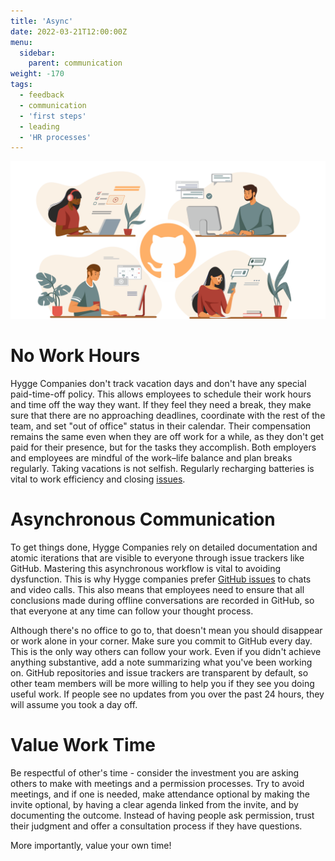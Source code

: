 ```yaml
---
title: 'Async'
date: 2022-03-21T12:00:00Z
menu:
  sidebar:
    parent: communication
weight: -170
tags:
  - feedback
  - communication
  - 'first steps'
  - leading
  - 'HR processes'
---
```


![Async](/img/communication/async.png)

# No Work Hours

Hygge Companies don't track vacation days and don't have any special paid-time-off policy. This allows employees to schedule their work hours and time off the way they want. If they feel they need a break, they make sure that there are no approaching deadlines, coordinate with the rest of the team, and set "out of office" status in their calendar. Their compensation remains the same even when they are off work for a while, as they don't get paid for their presence, but for the tasks they accomplish. Both employers and employees are mindful of the work–life balance and plan breaks regularly. Taking vacations is not selfish. Regularly recharging batteries is vital to work efficiency and closing [issues](https://hygge.work/github/issue-tracker/#issues).

# Asynchronous Communication

To get things done, Hygge Companies rely on detailed documentation and atomic iterations that are visible to everyone through issue trackers like GitHub. Mastering this asynchronous workflow is vital to avoiding dysfunction. This is why Hygge companies prefer [GitHub issues](https://docs.github.com/en/issues/tracking-your-work-with-issues/about-issues) to chats and video calls. This also means that employees need to ensure that all conclusions made during offline conversations are recorded in GitHub, so that everyone at any time can follow your thought process.

Although there's no office to go to, that doesn't mean you should disappear or work alone in your corner. Make sure you commit to GitHub every day. This is the only way others can follow your work. Even if you didn't achieve anything substantive, add a note summarizing what you've been working on. GitHub repositories and issue trackers are transparent by default, so other team members will be more willing to help you if they see you doing useful work. If people see no updates from you over the past 24 hours, they will assume you took a day off.

# Value Work Time

Be respectful of other's time - consider the investment you are asking others to make with meetings and a permission processes. Try to avoid meetings, and if one is needed, make attendance optional by making the invite optional, by having a clear agenda linked from the invite, and by documenting the outcome. Instead of having people ask permission, trust their judgment and offer a consultation process if they have questions.

More importantly, value your own time!